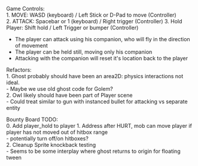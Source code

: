 Game Controls:  
	1. MOVE: WASD (keyboard) / Left Stick or D-Pad to move (Controller)  
	2. ATTACK: Spacebar or 1 (keyboard) / Right trigger (Controller) 
	3. Hold Player: Shift hold / Left Trigger or bumper (Controller)  
- The player can attack using his companion, who will fly in the direction of movement
- The player can be held still, moving only his companion
- Attacking with the companion will reset it's location back to the player  
  
Refactors:  
	1. Ghost probably should have been an area2D: physics interactions not ideal.  
	- Maybe we use old ghost code for Golem?  
	2. Owl likely should have been part of Player scene  
	- Could treat similar to gun with instanced bullet for attacking vs separate entity  

Bounty Board TODO:  
	0. Add player_hold to player
	1. Address after HURT, mob can move player if player has not moved out of hitbox range  
		- potentially turn off/on hitboxes?  
	2. Cleanup Sprite knockback testing  
		- Seems to be some interplay where ghost returns to origin for floating tween  
